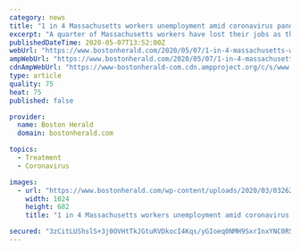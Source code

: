 ```yaml
---
category: news
title: "1 in 4 Massachusetts workers unemployment amid coronavirus pandemic"
excerpt: "A quarter of Massachusetts workers have lost their jobs as the business shutdown prompted by the coronavirus pandemic have spurred the worse economic catastrophe since the Great Depression."
publishedDateTime: 2020-05-07T13:52:00Z
webUrl: "https://www.bostonherald.com/2020/05/07/1-in-4-massachusetts-workers-unemployment-amid-coronavirus-pandemic/"
ampWebUrl: "https://www.bostonherald.com/2020/05/07/1-in-4-massachusetts-workers-unemployment-amid-coronavirus-pandemic/amp/"
cdnAmpWebUrl: "https://www-bostonherald-com.cdn.ampproject.org/c/s/www.bostonherald.com/2020/05/07/1-in-4-massachusetts-workers-unemployment-amid-coronavirus-pandemic/amp/"
type: article
quality: 75
heat: 75
published: false

provider:
  name: Boston Herald
  domain: bostonherald.com

topics:
  - Treatment
  - Coronavirus

images:
  - url: "https://www.bostonherald.com/wp-content/uploads/2020/03/032620unemploymenfn01.jpg?w=1024&h=682"
    width: 1024
    height: 682
    title: "1 in 4 Massachusetts workers unemployment amid coronavirus pandemic"

secured: "3zCitLUShslS+3j0OVHtTkJGtuRVDkocI4Kqs/yGIoeq0NMH9SxrInxYNC0RSqC2UoeAq7+2ltLTtsc8sn9m4m+PvDhl5zStxc+57z4goJib3Scs7HVYkzzr9w9/pB+CCtLDyfBRd1V8j8KbRFESTe14PvVc6ThUB09h+5JKZYGpSOXsnNpzd3uvFwIS8+lQqu1IRmF/4mPeYKC3UEk7GFudWOUWiTGfJg17J2PYbiYoJO9iZPiyrmtfJNKwxUqpFekWfnDXNPmY1ZqMYtqt9T1OSCCwluUvQ9NE9FcHhF5umBc6KVA7lf8XdhxdzRJV;IwKfiX0C0SupWp+ooxIn/g=="
---
```


